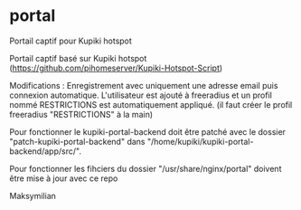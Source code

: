 # portal
Portail captif pour Kupiki hotspot

Portail captif basé sur Kupiki hotspot (https://github.com/pihomeserver/Kupiki-Hotspot-Script)

Modifications :
Enregistrement avec uniquement une adresse email puis connexion automatique.
L'utilisateur est ajouté à freeradius et un profil nommé RESTRICTIONS est automatiquement appliqué. (il faut créer le profil freeradius "RESTRICTIONS" à la main)

Pour fonctionner le kupiki-portal-backend doit être patché avec le dossier "patch-kupiki-portal-backend" dans "/home/kupiki/kupiki-portal-backend/app/src/".

Pour fonctionner les fihciers du dossier "/usr/share/nginx/portal" doivent être mise à jour avec ce repo

Maksymilian
